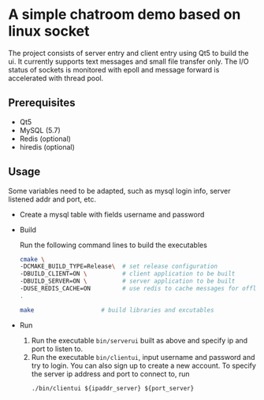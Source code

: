 # A simple chatroom demo based on linux socket

The project consists of server entry and client entry using Qt5 to build the ui. It currently supports text messages and small file transfer only. The I/O status of sockets is monitored with epoll and message forward is accelerated with thread pool.

## Prerequisites
* Qt5
* MySQL (5.7)
* Redis (optional)
* hiredis (optional)

## Usage
Some variables need to be adapted, such as mysql login info, server listened addr and port, etc.

* Create a mysql table with fields username and password

* Build
  
  Run the following command lines to build the executables
  ```sh
  cmake \
  -DCMAKE_BUILD_TYPE=Release\  # set release configuration
  -DBUILD_CLIENT=ON \          # client application to be built
  -DBUILD_SERVER=ON \          # server application to be built
  -DUSE_REDIS_CACHE=ON         # use redis to cache messages for offline users
  .
  
  make                   # build libraries and excutables
  ```

* Run

  1. Run the executable `bin/serverui` built as above and specify ip and port to listen to.
  2. Run the executable `bin/clientui`, input username and password and try to login. You can also sign up to create a new account. To specify the server ip address and port to connect to, run
     ```
     ./bin/clientui ${ipaddr_server} ${port_server}
     ```